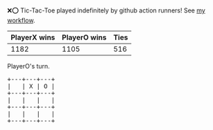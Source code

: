 :x::o: Tic-Tac-Toe played indefinitely by github action runners! See [my workflow](.github/workflows/play.yaml).

|PlayerX wins|PlayerO wins|Ties|
|-|-|-|
|1182|1105|516|

PlayerO's turn.

<pre>
+---+---+---+
|   | X | O |
+---+---+---+
|   |   |   |
+---+---+---+
|   |   |   |
+---+---+---+
</pre>